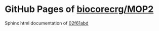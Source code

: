 GitHub Pages of [biocorecrg/MOP2](https://github.com/biocorecrg/MOP2.git)
===
Sphinx html documentation of [02f61abd](https://github.com/biocorecrg/MOP2/tree/02f61abde16d0ac62aa61ffe0d33af9201714875)
